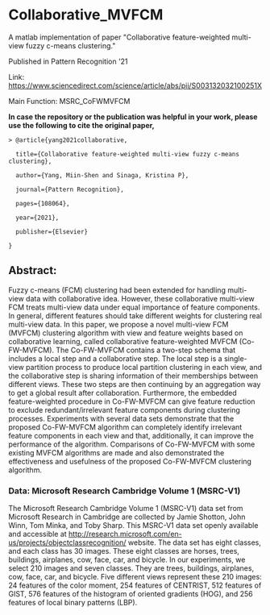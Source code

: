 # Collaborative_MVFCM
A matlab implementation of paper "Collaborative feature-weighted multi-view fuzzy c-means clustering."

Published in Pattern Recognition '21 <br />

Link: https://www.sciencedirect.com/science/article/abs/pii/S003132032100251X <br />

Main Function: MSRC_CoFWMVFCM

**In case the repository or the publication was helpful in your work, please use the following to cite the original paper,**
<pre><code>> @article{yang2021collaborative,<br />
  title={Collaborative feature-weighted multi-view fuzzy c-means clustering},<br />
  author={Yang, Miin-Shen and Sinaga, Kristina P},<br />
  journal={Pattern Recognition},<br />
  pages={108064},<br />
  year={2021},<br />
  publisher={Elsevier}<br />
}
</code></pre>

## Abstract:
Fuzzy c-means (FCM) clustering had been extended for handling multi-view data with collaborative idea. However, these collaborative multi-view FCM treats multi-view data under equal importance of feature components. In general, different features should take different weights for clustering real multi-view data. In this paper, we propose a novel multi-view FCM (MVFCM) clustering algorithm with view and feature weights based on collaborative learning, called collaborative feature-weighted MVFCM (Co-FW-MVFCM). The Co-FW-MVFCM contains a two-step schema that includes a local step and a collaborative step. The local step is a single-view partition process to produce local partition clustering in each view, and the collaborative step is sharing information of their memberships between different views. These two steps are then continuing by an aggregation way to get a global result after collaboration. Furthermore, the embedded feature-weighted procedure in Co-FW-MVFCM can give feature reduction to exclude redundant/irrelevant feature components during clustering processes. Experiments with several data sets demonstrate that the proposed Co-FW-MVFCM algorithm can completely identify irrelevant feature components in each view and that, additionally, it can improve the performance of the algorithm. Comparisons of Co-FW-MVFCM with some existing MVFCM algorithms are made and also demonstrated the effectiveness and usefulness of the proposed Co-FW-MVFCM clustering algorithm.

### Data: Microsoft Research Cambridge Volume 1 (MSRC-V1)
The Microsoft Research Cambridge Volume 1 (MSRC-V1) data set from Microsoft Research in Cambridge are collected by Jamie Shotton, John Winn, Tom Minka, and Toby Sharp. This MSRC-V1 data set openly available and accessible at http://research.microsoft.com/en-us/projects/objectclassrecognition/ website. The data set has eight classes, and each class has 30 images. These eight classes are horses, trees, buildings, airplanes, cow, face, car, and bicycle. In our experiments, we select 210 images and seven classes. They are trees, buildings, airplanes, cow, face, car, and bicycle. Five different views represent these 210 images: 24 features of the color moment, 254 features of CENTRIST, 512 features of GIST, 576 features of the histogram of oriented gradients (HOG), and 256 features of local binary patterns (LBP).
